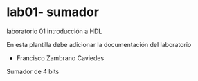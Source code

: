 # lab01- sumador 
laboratorio 01 introducción a HDL

En esta plantilla debe adicionar la documentación del laboratorio

* Francisco Zambrano Caviedes

Sumador de 4 bits
